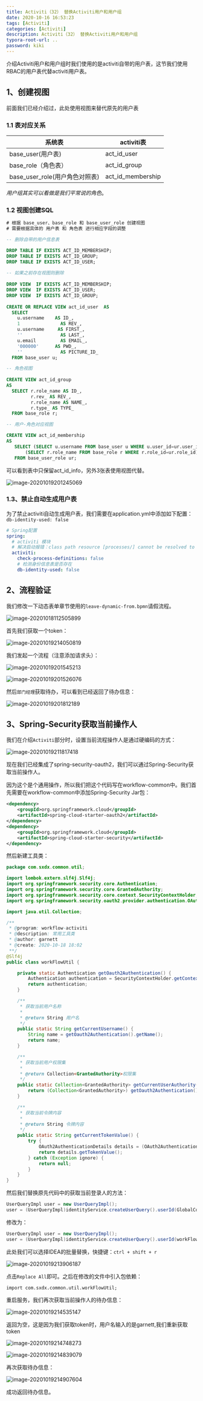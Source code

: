 ```yaml
---
title: Activiti（32） 替换Activiti用户和用户组
date: 2020-10-16 16:53:23
tags: [Activiti]
categories: [Activiti]
description: Activiti（32） 替换Activiti用户和用户组
typora-root-url: ..
password: kiki
---
```


介绍Activiti用户和用户组时我们使用的是activiti自带的用户表，这节我们使用RBAC的用户表代替activiti用户表。

## 1、创建视图

前面我们已经介绍过，此处使用视图来替代原先的用户表

### 1.1 表对应关系

| 系统表                         | activiti表        |
| ------------------------------ | ----------------- |
| base_user(用户表)              | act_id_user       |
| base_role（角色表）            | act_id_group      |
| base_user_role(用户角色对照表) | act_id_membership |

*用户组其实可以看做是我们平常说的角色*。

### 1.2 视图创建SQL

```sql
# 根据 base_user、base_role 和 base_user_role 创建视图
# 需要根据具体的 用户表 和 角色表 进行相应字段的调整

-- 删除自带的用户信息表    

DROP TABLE IF EXISTS ACT_ID_MEMBERSHIP;
DROP TABLE IF EXISTS ACT_ID_GROUP;
DROP TABLE IF EXISTS ACT_ID_USER;
 
-- 如果之前存在视图则删除
    
DROP VIEW  IF EXISTS ACT_ID_MEMBERSHIP;  
DROP VIEW  IF EXISTS ACT_ID_USER;  
DROP VIEW  IF EXISTS ACT_ID_GROUP;
 
CREATE OR REPLACE VIEW act_id_user  AS   
  SELECT  
    u.username    AS ID_,  
    1               AS REV_,  
    u.username     AS FIRST_,  
    ''              AS LAST_,  
    u.email         AS EMAIL_,  
    '000000'      AS PWD_,  
    ''              AS PICTURE_ID_  
  FROM base_user u;    

-- 角色视图
 
CREATE VIEW act_id_group   
AS  
  SELECT r.role_name AS ID_,
         r.rev_ AS REV_,
         r.role_name AS NAME_,
         r.type_ AS TYPE_
  FROM base_role r;  

-- 用户-角色对应视图

CREATE VIEW act_id_membership  
AS  
   SELECT (SELECT u.username FROM base_user u WHERE u.user_id=ur.user_id) AS USER_ID_,
       (SELECT r.role_name FROM base_role r WHERE r.role_id=ur.role_id) AS GROUP_ID_  
   FROM base_user_role ur;
```

可以看到表中只保留act_id_info，另外3张表使用视图代替。

![image-20201019201245069](/images/activiti6-32/image-20201019201245069.png)

### 1.3、禁止自动生成用户表

为了禁止activiti自动生成用户表，我们需要在application.yml中添加如下配置：`db-identity-used: false`

```yaml
# Spring配置
spring:
  # activiti 模块
  # 解决启动报错：class path resource [processes/] cannot be resolved to URL because it does not exist
  activiti:
    check-process-definitions: false
    # 检测身份信息表是否存在
    db-identity-used: false
```



## 2、流程验证

我们修改一下动态表单章节使用的`leave-dynamic-from.bpmn`请假流程。

![image-20201018112505899](/images/activiti6-32/image-20201018112505899.png)

首先我们获取一个token：

![image-20201019214050819](/images/activiti6-32/image-20201019214050819.png)

我们发起一个流程（注意添加请求头）：

![image-20201019201545213](/images/activiti6-32/image-20201019201545213.png)

![image-20201019201526076](/images/activiti6-32/image-20201019201526076.png)

然后`部门经理`获取待办，可以看到已经返回了待办信息：

![image-20201019201812189](/images/activiti6-32/image-20201019201812189.png)

## 3、Spring-Security获取当前操作人

我们在介绍`Activiti`部分时，设置当前流程操作人是通过硬编码的方式：

![image-20201019211817418](/images/activiti6-32/image-20201019211817418.png)

现在我们已经集成了spring-security-oauth2，我们可以通过Spring-Security获取当前操作人。

因为这个是个通用操作，所以我们把这个代码写在workflow-common中。我们首先需要在workflow-common中添加Spring-Security Jar包：

```xml
<dependency>
    <groupId>org.springframework.cloud</groupId>
    <artifactId>spring-cloud-starter-oauth2</artifactId>
</dependency>
<dependency>
    <groupId>org.springframework.cloud</groupId>
    <artifactId>spring-cloud-starter-security</artifactId>
</dependency>
```

然后新建工具类：

```java
package com.sxdx.common.util;

import lombok.extern.slf4j.Slf4j;
import org.springframework.security.core.Authentication;
import org.springframework.security.core.GrantedAuthority;
import org.springframework.security.core.context.SecurityContextHolder;
import org.springframework.security.oauth2.provider.authentication.OAuth2AuthenticationDetails;

import java.util.Collection;

/**
 * @program: workflow-activiti
 * @description: 常用工具类
 * @author: garnett
 * @create: 2020-10-18 18:02
 **/
@Slf4j
public class workFlowUtil {

    private static Authentication getOauth2Authentication() {
        Authentication authentication = SecurityContextHolder.getContext().getAuthentication();
        return authentication;
    }

    /**
     * 获取当前用户名称
     *
     * @return String 用户名
     */
    public static String getCurrentUsername() {
        String name = getOauth2Authentication().getName();
        return name;
    }

    /**
     * 获取当前用户权限集
     *
     * @return Collection<GrantedAuthority>权限集
     */
    public static Collection<GrantedAuthority> getCurrentUserAuthority() {
        return (Collection<GrantedAuthority>) getOauth2Authentication().getAuthorities();
    }

    /**
     * 获取当前令牌内容
     *
     * @return String 令牌内容
     */
    public static String getCurrentTokenValue() {
        try {
            OAuth2AuthenticationDetails details = (OAuth2AuthenticationDetails) getOauth2Authentication().getDetails();
            return details.getTokenValue();
        } catch (Exception ignore) {
            return null;
        }
    }
}

```

然后我们替换原先代码中的获取当前登录人的方法：

```java
UserQueryImpl user = new UserQueryImpl();
user = (UserQueryImpl)identityService.createUserQuery().userId(GlobalConfig.getOperator());
```

修改为：

```java
UserQueryImpl user = new UserQueryImpl();
user = (UserQueryImpl)identityService.createUserQuery().userId(workFlowUtil.getCurrentUsername());
```

此处我们可以选择IDEA的批量替换，快捷键：`ctrl + shift + r`

![image-20201019213906187](/images/activiti6-32/image-20201019213906187.png)

点击`Replace All`即可。之后在修改的文件中引入包依赖：

```jav
import com.sxdx.common.util.workFlowUtil;
```

重启服务，我们再次获取当前操作人的待办信息：

![image-20201019214535147](/images/activiti6-32/image-20201019214535147.png)

返回为空，这是因为我们获取token时，用户名输入的是garnett,我们重新获取token

![image-20201019214748273](/images/activiti6-32/image-20201019214748273.png)

![image-20201019214839079](/images/activiti6-32/image-20201019214839079.png)

再次获取待办信息：

![image-20201019214907604](/images/activiti6-32/image-20201019214907604.png)

成功返回待办信息。